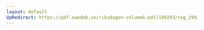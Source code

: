 ```yaml
---
layout: default
UpRedirect: https://pdf.swedeb.se/riksdagen-volumeG-pdf/199293/reg_199293/reg_199293_0043.pdf
---
```

